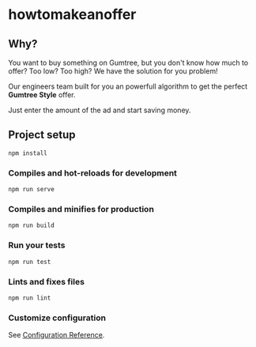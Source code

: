 # howtomakeanoffer

## Why?

You want to buy something on Gumtree, but you don't know how much to offer? Too low? Too high?
We have the solution for you problem!

Our engineers team built for you an powerfull algorithm to get the perfect **Gumtree Style** offer.

Just enter the amount of the ad and start saving money.

## Project setup
```
npm install
```

### Compiles and hot-reloads for development
```
npm run serve
```

### Compiles and minifies for production
```
npm run build
```

### Run your tests
```
npm run test
```

### Lints and fixes files
```
npm run lint
```

### Customize configuration
See [Configuration Reference](https://cli.vuejs.org/config/).
